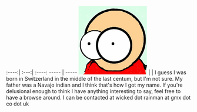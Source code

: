 :----:| :---:| :----:
----- | ----- 
![](/pictures/marv.png) |  | I guess I was born in Switzerland in the middle of the last centum, but I'm not sure. My father was a Navajo indian and I think that's how I got my name. If you're delusional enough to think I have anything interesting to say, feel free to have a browse around. I can be contacted at wicked dot rainman at gmx dot co dot uk

